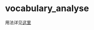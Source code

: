 vocabulary_analyse
==================

用法详见[这里](http://rockypan.github.io/2014/11/28/vocabulary-analyse.html)
